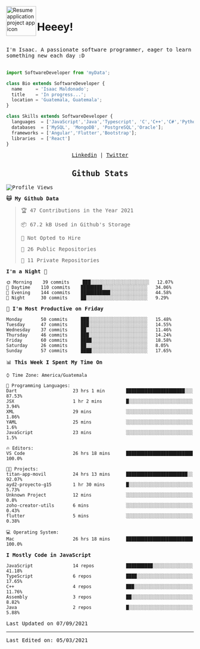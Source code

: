 <img align="left" width="80" height="80" src="https://raw.githubusercontent.com/sidbelbase/sidbelbase/master/wave.gif" alt="Resume application project app icon">

# Heeey!
 
</br>
 
<samp>
I'm Isaac. A passionate software programmer, eager to learn something new each day :D
</samp>
</br></br>



```js
import SoftwareDeveloper from 'myData';

class Bio extends SoftwareDeveloper {
  name     = 'Isaac Maldonado';
  title    = 'In progress...';
  location = 'Guatemala, Guatemala';
}

class Skills extends SoftwareDeveloper {
  languages  = ['JavaScript','Java','Typescript', 'C','C++','C#','Python','Assembly','Dart','Go'];
  databases  = ['MySQL', 'MongoDB', 'PostgreSQL','Oracle'];
  frameworks = ['Angular','Flutter','Bootstrap'];
  libraries  = ['React']
}
```

</p>
<samp>
<p align="center">
<a href="www.linkedin.com/in/isaac-maldonado-4745b2194">Linkedin</a> | <a href="https://twitter.com/Anaklusmos99">Twitter</a>
</p>

<h2 align="center"><samp>Github Stats</samp></h2>

<!--START_SECTION:waka-->
![Profile Views](http://img.shields.io/badge/Profile%20Views-0-blue)

**🐱 My Github Data** 

> 🏆 47 Contributions in the Year 2021
 > 
> 📦 67.2 kB Used in Github's Storage 
 > 
> 🚫 Not Opted to Hire
 > 
> 📜 26 Public Repositories 
 > 
> 🔑 11 Private Repositories  
 > 
**I'm a Night 🦉** 

```text
🌞 Morning    39 commits     ███░░░░░░░░░░░░░░░░░░░░░░   12.07% 
🌆 Daytime    110 commits    ████████░░░░░░░░░░░░░░░░░   34.06% 
🌃 Evening    144 commits    ███████████░░░░░░░░░░░░░░   44.58% 
🌙 Night      30 commits     ██░░░░░░░░░░░░░░░░░░░░░░░   9.29%

```
📅 **I'm Most Productive on Friday** 

```text
Monday       50 commits     ███░░░░░░░░░░░░░░░░░░░░░░   15.48% 
Tuesday      47 commits     ███░░░░░░░░░░░░░░░░░░░░░░   14.55% 
Wednesday    37 commits     ██░░░░░░░░░░░░░░░░░░░░░░░   11.46% 
Thursday     46 commits     ███░░░░░░░░░░░░░░░░░░░░░░   14.24% 
Friday       60 commits     ████░░░░░░░░░░░░░░░░░░░░░   18.58% 
Saturday     26 commits     ██░░░░░░░░░░░░░░░░░░░░░░░   8.05% 
Sunday       57 commits     ████░░░░░░░░░░░░░░░░░░░░░   17.65%

```


📊 **This Week I Spent My Time On** 

```text
⌚︎ Time Zone: America/Guatemala

💬 Programming Languages: 
Dart                     23 hrs 1 min        ██████████████████████░░░   87.53% 
JSX                      1 hr 2 mins         █░░░░░░░░░░░░░░░░░░░░░░░░   3.94% 
XML                      29 mins             ░░░░░░░░░░░░░░░░░░░░░░░░░   1.86% 
YAML                     25 mins             ░░░░░░░░░░░░░░░░░░░░░░░░░   1.6% 
JavaScript               23 mins             ░░░░░░░░░░░░░░░░░░░░░░░░░   1.5%

🔥 Editors: 
VS Code                  26 hrs 18 mins      █████████████████████████   100.0%

🐱‍💻 Projects: 
titan-app-movil          24 hrs 13 mins      ███████████████████████░░   92.07% 
ayd2-proyecto-g15        1 hr 30 mins        █░░░░░░░░░░░░░░░░░░░░░░░░   5.73% 
Unknown Project          12 mins             ░░░░░░░░░░░░░░░░░░░░░░░░░   0.8% 
zoho-creator-utils       6 mins              ░░░░░░░░░░░░░░░░░░░░░░░░░   0.43% 
flutter                  5 mins              ░░░░░░░░░░░░░░░░░░░░░░░░░   0.38%

💻 Operating System: 
Mac                      26 hrs 18 mins      █████████████████████████   100.0%

```

**I Mostly Code in JavaScript** 

```text
JavaScript               14 repos            ██████████░░░░░░░░░░░░░░░   41.18% 
TypeScript               6 repos             ████░░░░░░░░░░░░░░░░░░░░░   17.65% 
C++                      4 repos             ███░░░░░░░░░░░░░░░░░░░░░░   11.76% 
Assembly                 3 repos             ██░░░░░░░░░░░░░░░░░░░░░░░   8.82% 
Java                     2 repos             █░░░░░░░░░░░░░░░░░░░░░░░░   5.88%

```



 Last Updated on 07/09/2021
<!--END_SECTION:waka-->

------

Last Edited on: 05/03/2021

